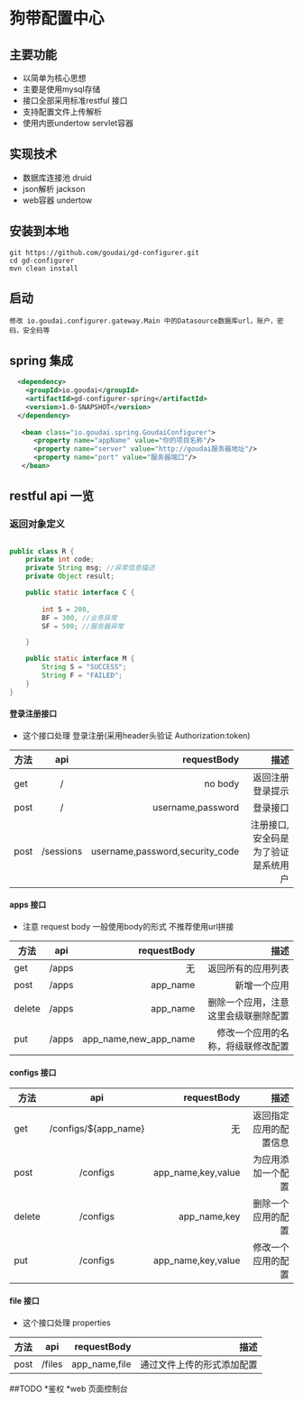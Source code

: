 # 狗带配置中心

## 主要功能
* 以简单为核心思想
* 主要是使用mysql存储 
* 接口全部采用标准restful 接口
* 支持配置文件上传解析
* 使用内嵌undertow servlet容器
	
## 实现技术

* 数据库连接池 druid
* json解析 jackson
* web容器 undertow
	
## 安装到本地

	git https://github.com/goudai/gd-configurer.git
	cd gd-configurer
	mvn clean install
	
## 启动
	修改 io.goudai.configurer.gateway.Main 中的Datasource数据库url，账户，密码，安全码等

## spring 集成
````xml
  <dependency>
    <groupId>io.goudai</groupId>
    <artifactId>gd-configurer-spring</artifactId>
    <version>1.0-SNAPSHOT</version>
  </dependency>
  
   <bean class="io.goudai.spring.GoudaiConfigurer">
	  <property name="appName" value="你的项目名称"/>
	  <property name="server" value="http://goudai服务器地址"/>
	  <property name="port" value="服务器端口"/>
   </bean>


````
	
## restful api 一览


### 返回对象定义

````java

public class R {
	private int code;
	private String msg; //异常信息描述
	private Object result;

	public static interface C {
		
		int S = 200, 
		BF = 300, //业务异常
		SF = 500; //服务器异常

	}

	public static interface M {
		String S = "SUCCESS";
		String F = "FAILED";
	}
}

````


#### 登录注册接口
 
* 这个接口处理 登录注册(采用header头验证 Authorization:token) 

| 方法        | api           | requestBody  | 描述
| ------------- |:-------------:| -----:| ---------:|
| get      | /       |   no body | 返回注册登录提示 |
| post      | /       |   username,password | 登录接口 |
| post      | /sessions       |   username,password,security_code | 注册接口,安全码是为了验证是系统用户 |



#### apps 接口 

* 注意 request body 一般使用body的形式 不推荐使用url拼接 

| 方法        | api           | requestBody  | 描述
| ------------- |:-------------:| -----:| ---------:|
| get      | /apps  | 无 | 返回所有的应用列表 |
| post      | /apps       |   app_name | 新增一个应用 |
| delete | /apps       |    app_name | 删除一个应用，注意这里会级联删除配置 |
| put | /apps       |    app_name,new_app_name | 修改一个应用的名称，将级联修改配置 |


#### configs 接口

| 方法        | api           | requestBody  | 描述
| ------------- |:-------------:| -----:| ---------:|
| get      | /configs/${app_name}  | 无 | 返回指定应用的配置信息 |
| post      | /configs       |   app_name,key,value | 为应用添加一个配置 |
| delete | /configs       |    app_name,key | 删除一个应用的配置 |
| put | /configs       |    app_name,key,value | 修改一个应用的配置 |

#### file 接口 
* 这个接口处理 properties 

| 方法        | api           | requestBody  | 描述
| ------------- |:-------------:| -----:| ---------:|
| post      | /files       |   app_name,file | 通过文件上传的形式添加配置 |



##TODO
*鉴权
*web 页面控制台

